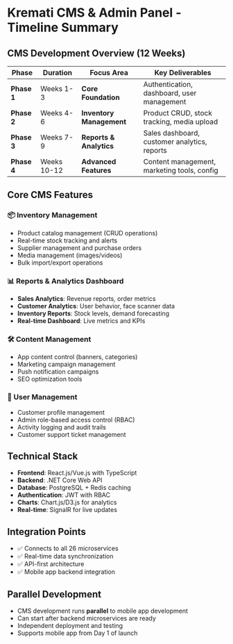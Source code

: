 # Kremati CMS & Admin Panel - Timeline Summary

## CMS Development Overview (12 Weeks)

| Phase | Duration | Focus Area | Key Deliverables |
|-------|----------|------------|------------------|
| **Phase 1** | Weeks 1-3 | **Core Foundation** | Authentication, dashboard, user management |
| **Phase 2** | Weeks 4-6 | **Inventory Management** | Product CRUD, stock tracking, media upload |
| **Phase 3** | Weeks 7-9 | **Reports & Analytics** | Sales dashboard, customer analytics, reports |
| **Phase 4** | Weeks 10-12 | **Advanced Features** | Content management, marketing tools, config |

## Core CMS Features

### 📦 Inventory Management
- Product catalog management (CRUD operations)
- Real-time stock tracking and alerts
- Supplier management and purchase orders
- Media management (images/videos)
- Bulk import/export operations

### 📊 Reports & Analytics Dashboard
- **Sales Analytics**: Revenue reports, order metrics
- **Customer Analytics**: User behavior, face scanner data
- **Inventory Reports**: Stock levels, demand forecasting
- **Real-time Dashboard**: Live metrics and KPIs

### 🛠️ Content Management
- App content control (banners, categories)
- Marketing campaign management
- Push notification campaigns
- SEO optimization tools

### 👥 User Management
- Customer profile management
- Admin role-based access control (RBAC)
- Activity logging and audit trails
- Customer support ticket management

## Technical Stack
- **Frontend**: React.js/Vue.js with TypeScript
- **Backend**: .NET Core Web API
- **Database**: PostgreSQL + Redis caching
- **Authentication**: JWT with RBAC
- **Charts**: Chart.js/D3.js for analytics
- **Real-time**: SignalR for live updates

## Integration Points
- ✅ Connects to all 26 microservices
- ✅ Real-time data synchronization
- ✅ API-first architecture
- ✅ Mobile app backend integration

## Parallel Development
- CMS development runs **parallel** to mobile app development
- Can start after backend microservices are ready
- Independent deployment and testing
- Supports mobile app from Day 1 of launch
